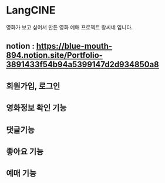 

# LangCINE
영화가 보고 싶어서 만든
영화 예매 프로젝트 랑씨네 입니다.

## notion : https://blue-mouth-894.notion.site/Portfolio-3891433f54b94a5399147d2d934850a8

## 회원가입, 로그인

## 영화정보 확인 기능

## 댓글기능

## 좋아요 기능

## 예매 기능
